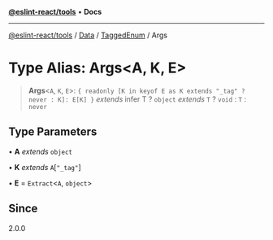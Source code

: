 [**@eslint-react/tools**](../../../../../README.md) • **Docs**

***

[@eslint-react/tools](../../../../../README.md) / [Data](../../../README.md) / [TaggedEnum](../README.md) / Args

# Type Alias: Args\<A, K, E\>

> **Args**\<`A`, `K`, `E`\>: `{ readonly [K in keyof E as K extends "_tag" ? never : K]: E[K] }` *extends* infer T ? `object` *extends* `T` ? `void` : `T` : `never`

## Type Parameters

• **A** *extends* `object`

• **K** *extends* `A`\[`"_tag"`\]

• **E** = `Extract`\<`A`, `object`\>

## Since

2.0.0
